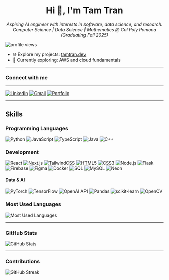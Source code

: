 <h1 align="center">Hi 👋, I'm Tam Tran</h1>
<p align="center">
  <em>Aspiring AI engineer with interests in software, data science, and research.<br>
  Computer Science | Data Science | Mathematics @ Cal Poly Pomona (Graduating Fall 2025)</em>
</p>

<p>
  <img src="https://komarev.com/ghpvc/?username=itistamtran&style=flat-square&color=blue" alt="profile views"/>
</p>


- 🌐 Explore my projects: [tamtran.dev](https://tamtran.vercel.app/projects)
- 🚀 Currently exploring: AWS and cloud fundamentals

---

### Connect with me
---
[![LinkedIn](https://img.shields.io/badge/LinkedIn-blue?logo=linkedin)](https://www.linkedin.com/in/tamtran-/)
[![Gmail](https://img.shields.io/badge/Gmail-red?logo=gmail&logoColor=white)](mailto:itistamtran@gmail.com)
[![Portfolio](https://img.shields.io/badge/Portfolio-website?logo=githubpages)](https://tamtran.vercel.app)

---

## Skills

### Programming Languages
![Python](https://img.shields.io/badge/-Python-333?style=flat&logo=python)
![JavaScript](https://img.shields.io/badge/-JavaScript-333?style=flat&logo=javascript)
![TypeScript](https://img.shields.io/badge/-TypeScript-333?style=flat&logo=typescript)
![Java](https://img.shields.io/badge/-Java-333?style=flat&logo=java)
![C++](https://img.shields.io/badge/-C++-333?style=flat&logo=cplusplus)

### Development
![React](https://img.shields.io/badge/-React-333?style=flat&logo=react)
![Next.js](https://img.shields.io/badge/-Next.js-333?style=flat&logo=next.js)
![TailwindCSS](https://img.shields.io/badge/-TailwindCSS-333?style=flat&logo=tailwindcss)
![HTML5](https://img.shields.io/badge/-HTML5-333?style=flat&logo=html5)
![CSS3](https://img.shields.io/badge/-CSS3-333?style=flat&logo=css3)
![Node.js](https://img.shields.io/badge/-Node.js-333?style=flat&logo=node.js)
![Flask](https://img.shields.io/badge/-Flask-333?style=flat&logo=flask)
![Firebase](https://img.shields.io/badge/-Firebase-333?style=flat&logo=firebase)
![Figma](https://img.shields.io/badge/-Figma-333?style=flat&logo=figma)
![Docker](https://img.shields.io/badge/-Docker-333?style=flat&logo=docker)
![SQL](https://img.shields.io/badge/-SQL-333?style=flat&logo=mysql)
![MySQL](https://img.shields.io/badge/-MySQL-333?style=flat&logo=mysql)
![Neon](https://img.shields.io/badge/-Neon-333?style=flat&logo=postgresql)

#### Data & AI
![PyTorch](https://img.shields.io/badge/-PyTorch-333?style=flat&logo=pytorch)
![TensorFlow](https://img.shields.io/badge/-TensorFlow-333?style=flat&logo=tensorflow)
![OpenAI API](https://img.shields.io/badge/-OpenAI_API-333?style=flat&logo=openai)
![Pandas](https://img.shields.io/badge/-Pandas-333?style=flat&logo=pandas)
![scikit-learn](https://img.shields.io/badge/-scikit--learn-333?style=flat&logo=scikitlearn)
![OpenCV](https://img.shields.io/badge/-OpenCV-333?style=flat&logo=opencv)

### Most Used Languages
<img src="https://github-readme-stats.vercel.app/api/top-langs/?username=itistamtran&layout=compact&hide_border=true&langs_count=6" alt="Most Used Languages" />

---

### GitHub Stats

<p>
  <img src="https://github-readme-stats.vercel.app/api?username=itistamtran&show_icons=true&hide_border=true" alt="GitHub Stats" />
</p>

---

### Contributions

![GitHub Streak](https://github-readme-streak-stats.herokuapp.com/?user=itistamtran&hide_border=true)




